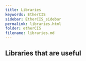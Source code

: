 ```yaml
---
title: Libraries
keywords: EtherCIS
sidebar: EtherCIS_sidebar
permalink: libraries.html
folder: etherCIS
filename: libraries.md
---
```


## Libraries that are useful

